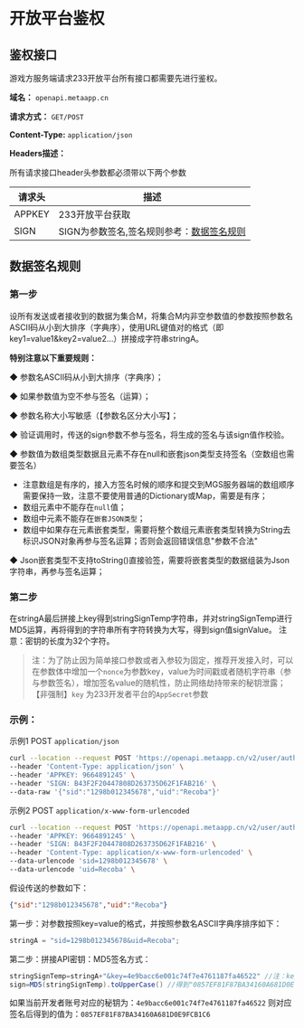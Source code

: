 # 开放平台鉴权

## 鉴权接口

游戏方服务端请求233开放平台所有接口都需要先进行鉴权。

**域名：** `openapi.metaapp.cn`

**请求方式：** `GET/POST`

**Content-Type:**  `application/json` 

**Headers描述：**

所有请求接口header头参数都必须带以下两个参数 

| 请求头 | 描述                                                         |
| ------ | ------------------------------------------------------------ |
| APPKEY | 233开放平台获取                                              |
| SIGN   | SIGN为参数签名,签名规则参考：<a href="#数据签名规则">数据签名规则</a> |

## 数据签名规则

### 第一步

设所有发送或者接收到的数据为集合M，将集合M内非空参数值的参数按照参数名ASCII码从小到大排序（字典序），使用URL键值对的格式（即key1=value1&key2=value2…）拼接成字符串stringA。

**特别注意以下重要规则：**

◆ 参数名ASCII码从小到大排序（字典序）；

◆ 如果参数值为空不参与签名（运算）；

◆ 参数名称大小写敏感（【参数名区分大小写】；

◆ 验证调用时，传送的sign参数不参与签名，将生成的签名与该sign值作校验。

◆ 参数值为数组类型数据且元素不存在null和嵌套json类型支持签名（空数组也需要签名）

- 注意数组是有序的，接入方签名时候的顺序和提交到MGS服务器端的数组顺序需要保持一致，注意不要使用普通的Dictionary或Map，需要是有序；
- 数组元素中不能存在`null`值；
- 数组中元素不能存在`嵌套JSON类型`；
- 数组中如果存在元素嵌套类型，需要将整个数组元素嵌套类型转换为String去标识JSON对象再参与签名运算；否则会返回错误信息"参数不合法"

◆ Json嵌套类型不支持toString()直接验签，需要将嵌套类型的数据组装为Json字符串，再参与签名运算；

### 第二步 

在stringA最后拼接上key得到stringSignTemp字符串，并对stringSignTemp进行MD5运算，再将得到的字符串所有字符转换为大写，得到sign值signValue。 注意：密钥的长度为32个字符。

> 注：为了防止因为简单接口参数或者入参较为固定，推荐开发接入时，可以在参数体中增加一个`nonce`为参数key，value为时间戳或者随机字符串（参与参数签名），增加签名value的随机性，防止网络劫持带来的秘钥泄露；
>【非强制】`key` 为233开发者平台的`AppSecret`参数

### 示例：

 示例1 POST `application/json`

```Bash
curl --location --request POST 'https://openapi.metaapp.cn/v2/user/auth' \ 
--header 'Content-Type: application/json' \ 
--header 'APPKEY: 9664891245' \ 
--header 'SIGN: B43F2F20447808D263735D62F1FAB216' \ 
--data-raw '{"sid":"1298b012345678","uid":"Recoba"}'
```

示例2 POST `application/x-www-form-urlencoded`

```Bash
curl --location --request POST 'https://openapi.metaapp.cn/v2/user/auth' \ 
--header 'APPKEY: 9664891245' \ 
--header 'SIGN: B43F2F20447808D263735D62F1FAB216' \ 
--header 'Content-Type: application/x-www-form-urlencoded' \ 
--data-urlencode 'sid=1298b012345678' \ 
--data-urlencode 'uid=Recoba' \
```

假设传送的参数如下：

```json
{"sid":"1298b012345678","uid":"Recoba"}
```

第一步：对参数按照key=value的格式，并按照参数名ASCII字典序排序如下：

```java
stringA = "sid=1298b012345678&uid=Recoba";
```

第二步：拼接API密钥：MD5签名方式：

```java
stringSignTemp=stringA+"&key=4e9bacc6e001c74f7e4761187fa46522" //注：key为在233开发者平台的AppSecret 
sign=MD5(stringSignTemp).toUpperCase() //得到"0857EF81F87BA34160A681D0E9FCB1C6" 

```
如果当前开发者账号对应的秘钥为：`4e9bacc6e001c74f7e4761187fa46522`
则对应签名后得到的值为：`0857EF81F87BA34160A681D0E9FCB1C6`